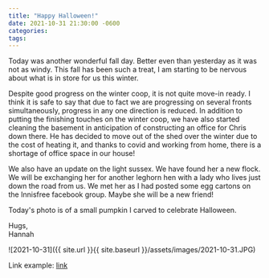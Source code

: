 ```yaml
---
title: "Happy Halloween!"
date: 2021-10-31 21:30:00 -0600
categories:
tags:
---
```


Today was another wonderful fall day. Better even than yesterday as it was not as windy. This fall has been such a treat, I am starting to be nervous about what is in store for us this winter.

Despite good progress on the winter coop, it is not quite move-in ready. I think it is safe to say that due to fact we are progressing on several fronts simultaneously, progress in any one direction is reduced. In addition to putting the finishing touches on the winter coop, we have also started cleaning the basement in anticipation of constructing an office for Chris down there. He has decided to move out of the shed over the winter due to the cost of heating it, and thanks to covid and working from home, there is a shortage of office space in our house! 

We also have an update on the light sussex. We have found her a new flock. We will be exchanging her for another leghorn hen with a lady who lives just down the road from us. We met her as I had posted some egg cartons on the Innisfree facebook group. Maybe she will be a new friend!

Today's photo is of a small pumpkin I carved to celebrate Halloween. 

Hugs,<br />
Hannah

![2021-10-31]({{ site.url }}{{ site.baseurl }}/assets/images/2021-10-31.JPG)

Link example: [link](https://minimalistbaker.com/lentil-eggplant-lasagna/ "Link text")